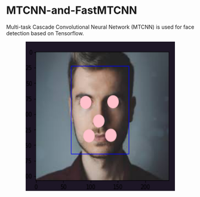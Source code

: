 # MTCNN-and-FastMTCNN

Multi-task Cascade Convolutional Neural Network (MTCNN) is used for face detection based on Tensorflow.

<p align="center">
<img src="images/Capture.png" width="400" height="400">
</p>